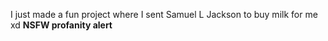 I just made a fun project where I sent Samuel L Jackson to buy milk for me xd
**NSFW profanity alert**
